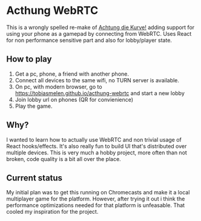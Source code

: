 # Acthung WebRTC
This is a wrongly spelled re-make of [Achtung die Kurve!](https://sv.wikipedia.org/wiki/Achtung,_die_Kurve!) adding support for using your phone as a gamepad by connecting from WebRTC. Uses React for non performance sensitive part and also for lobby/player state.

## How to play
1. Get a pc, phone, a friend with another phone.
2. Connect all devices to the same wifi, no TURN server is available.
3. On pc, with modern browser, go to https://tobiasmelen.github.io/acthung-webrtc and start a new lobby
4. Join lobby url on phones (QR for convienience)
5. Play the game.

## Why?
I wanted to learn how to actually use WebRTC and non trivial usage of React hooks/effects. It's also really fun to build UI that's distributed over multiple devices.
This is very much a hobby project, more often than not broken, code quality is a bit all over the place.

## Current status
My initial plan was to get this running on Chromecasts and make it a local multiplayer game for the platform. However, after trying it out i think the performance optimizations needed for that platform is unfeasable. That cooled my inspiration for the project.